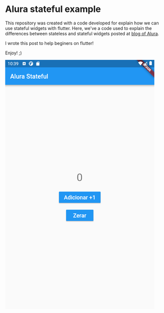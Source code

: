 # Alura stateful example


This repository was created with a code developed for explain how we can use stateful widgets with flutter.
Here, we've a code used to explain the differences between stateless and stateful widgets posted at [blog of Alura](https://www.alura.com.br/artigos/).

I wrote this post to help beginers on flutter!


Enjoy! ;)


![Image of Alura Stateful application](stateful.png)
